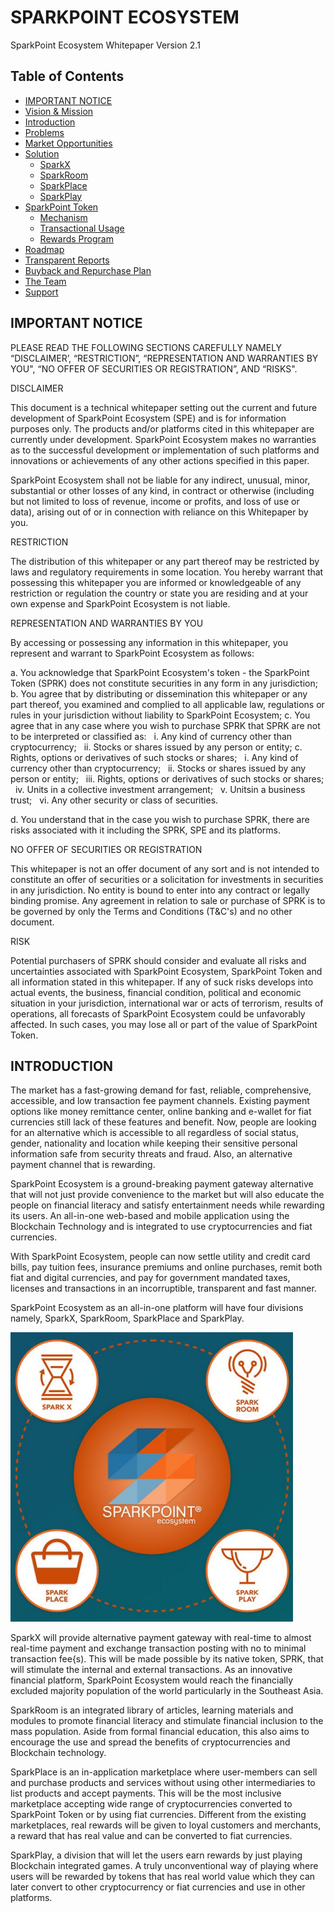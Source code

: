 # SPARKPOINT ECOSYSTEM 

SparkPoint Ecosystem Whitepaper Version 2.1

## Table of Contents

* [IMPORTANT NOTICE](#important-notice)
* [Vision & Mission]()
* [Introduction](#introduction)
* [Problems]()
* [Market Opportunities]()
* [Solution]()
  * [SparkX]()
  * [SparkRoom]()
  * [SparkPlace]()
  * [SparkPlay]()
* [SparkPoint Token]()
  * [Mechanism]()
  * [Transactional Usage]()
  * [Rewards Program]()
* [Roadmap]()
* [Transparent Reports]()
* [Buyback and Repurchase Plan]()
* [The Team]()
* [Support]()

## IMPORTANT NOTICE

PLEASE READ THE FOLLOWING SECTIONS CAREFULLY NAMELY “DISCLAIMER’, “RESTRICTION”, “REPRESENTATION AND WARRANTIES BY YOU", “NO OFFER OF SECURITIES OR REGISTRATION”, AND “RISKS".

DISCLAIMER 

This document is a technical whitepaper setting out the current and future development of SparkPoint Ecosystem (SPE) and is for information purposes only. The products and/or platforms cited in this whitepaper are currently under development. SparkPoint Ecosystem makes no warranties as to the successful development or implementation of such platforms and innovations or achievements of any other actions specified in this paper.

SparkPoint Ecosystem shall not be liable for any indirect, unusual, minor, substantial or other losses of any kind, in contract or otherwise (including but not limited to loss of revenue, income or profits, and loss of use or data), arising out of or in connection with reliance on this Whitepaper by you.

RESTRICTION

The distribution of this whitepaper or any part thereof may be restricted by laws and regulatory requirements in some location. You hereby warrant that possessing this whitepaper you are informed or knowledgeable of any restriction or regulation the country or state you are residing and at your own expense and SparkPoint Ecosystem is not liable.

REPRESENTATION AND WARRANTIES BY YOU

By accessing or possessing any information in this whitepaper, you represent and warrant to SparkPoint Ecosystem as follows:

a. You acknowledge that SparkPoint Ecosystem's token - the SparkPoint Token (SPRK) does not constitute securities in any form in any jurisdiction;
b. You agree that by distributing or dissemination this whitepaper or any part thereof, you examined and complied to all applicable law, regulations or rules in your jurisdiction without liability to SparkPoint Ecosystem;
c. You agree that in any case where you wish to purchase SPRK that SPRK are not to be interpreted or classified as:
&nbsp;&nbsp;i. Any kind of currency other than cryptocurrency;
&nbsp;&nbsp;ii. Stocks or shares issued by any person or entity;
c. Rights, options or derivatives of such stocks or shares;
&nbsp;&nbsp;i. Any kind of currency other than cryptocurrency;
&nbsp;&nbsp;ii. Stocks or shares issued by any person or entity;
&nbsp;&nbsp;iii. Rights, options or derivatives of such stocks or shares;
&nbsp;&nbsp;iv. Units in a collective investment arrangement;
&nbsp;&nbsp;v. Unitsin a business trust;
&nbsp;&nbsp;vi. Any other security or class of securities.

d. You understand that in the case you wish to purchase SPRK, there are risks associated with it
including the SPRK, SPE and its platforms.

NO OFFER OF SECURITIES OR REGISTRATION

This whitepaper is not an offer document of any sort and is not intended to constitute an offer of securities or a solicitation for investments in securities in any jurisdiction. No entity is bound to enter into any contract or legally binding promise. Any agreement in relation to sale or purchase of SPRK is to be governed by only the Terms and Conditions (T&C's) and no other document.

RISK

Potential purchasers of SPRK should consider and evaluate all risks and uncertainties associated with SparkPoint Ecosystem, SparkPoint Token and all information stated in this whitepaper. If any of suck risks develops into actual events, the business, financial condition, political and economic situation in your jurisdiction, international war or acts of terrorism, results of operations, all forecasts of SparkPoint Ecosystem could be unfavorably affected. In such cases, you may lose all or part of the value of SparkPoint Token.

## INTRODUCTION

The market has a fast-growing demand for fast, reliable, comprehensive, accessible, and low transaction fee payment channels. Existing payment options like money remittance center, online banking and e-wallet for fiat currencies still lack of these features and benefit. Now, people are looking for an alternative which is accessible to all regardless of social status, gender, nationality and location while keeping their sensitive personal information safe from security threats and fraud. Also, an alternative payment channel that is rewarding.

SparkPoint Ecosystem is a ground-breaking payment gateway alternative that will not just provide convenience to the market but will also educate the people on financial literacy and satisfy entertainment needs while rewarding its users. An all-in-one web-based and mobile application using the Blockchain Technology and is integrated to use cryptocurrencies and fiat currencies.

With SparkPoint Ecosystem, people can now settle utility and credit card bills, pay tuition fees, insurance premiums and online purchases, remit both fiat and digital currencies, and pay for government mandated taxes, licenses and transactions in an incorruptible, transparent and fast manner.

SparkPoint Ecosystem as an all-in-one platform will have four divisions namely, SparkX, SparkRoom, SparkPlace and SparkPlay.

![](images/sparkpoint-ecosystem.png)

SparkX will provide alternative payment gateway with real-time to almost real-time payment and exchange transaction posting with no to minimal transaction fee{s). This will be made possible by its native token, SPRK, that will stimulate the internal and external transactions. As an innovative financial platform, SparkPoint Ecosystem would reach the financially excluded majority population of the world particularly in the Southeast Asia.

SparkRoom is an integrated library of articles, learning materials and modules to promote financial literacy and stimulate financial inclusion to the mass population. Aside from formal financial education, this also aims to encourage the use and spread the benefits of cryptocurrencies and Blockchain technology.

SparkPlace is an in-application marketplace where user-members can sell and purchase products and services without using other intermediaries to list products and accept payments. This will be the most inclusive marketplace accepting wide range of cryptocurrencies converted to SparkPoint Token or by using fiat currencies. Different from the existing marketplaces, real rewards will be given to loyal customers and merchants, a reward that has real value and can be converted to fiat currencies.

SparkPlay, a division that will let the users earn rewards by just playing Blockchain integrated games. A truly unconventional way of playing where users will be rewarded by tokens that has real world value which they can later convert to other cryptocurrency or fiat currencies and use in other platforms.



